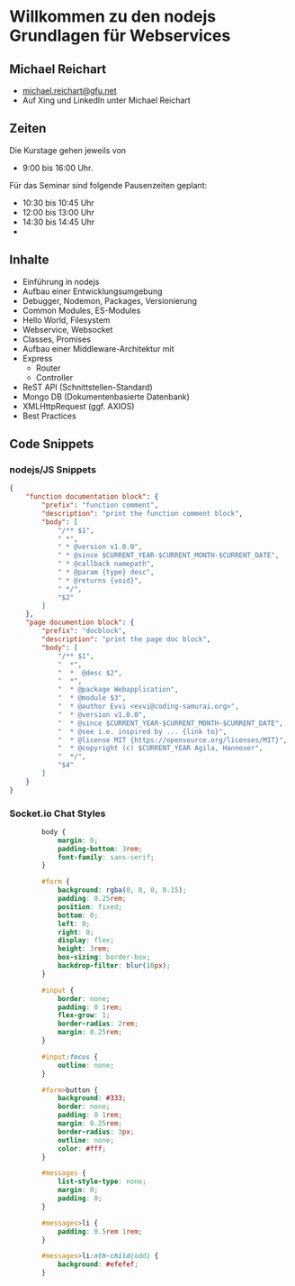 # Willkommen zu  den nodejs Grundlagen für Webservices

## Michael Reichart
- michael.reichart@gfu.net
- Auf Xing und LinkedIn unter Michael Reichart

## Zeiten
Die Kurstage gehen jeweils von 
- 9:00 bis 16:00 Uhr. 

Für das Seminar sind folgende Pausenzeiten geplant:
- 10:30 bis 10:45 Uhr
- 12:00 bis 13:00 Uhr
- 14:30 bis 14:45 Uhr
- 
## Inhalte
- Einführung in nodejs
- Aufbau einer Entwicklungsumgebung
- Debugger, Nodemon, Packages, Versionierung 
- Common Modules, ES-Modules
- Hello World, Filesystem
- Webservice, Websocket
- Classes, Promises
- Aufbau einer Middleware-Architektur mit
- Express
  - Router
  - Controller
- ReST API (Schnittstellen-Standard)
- Mongo DB (Dokumentenbasierte Datenbank)
- XMLHttpRequest (ggf. AXIOS)
- Best Practices


## Code Snippets
### nodejs/JS Snippets
```json
{
	"function documentation block": {
		"prefix": "function comment",
		"description": "print the function comment block",
		"body": [
			"/** $1",
			" *",
			" * @version v1.0.0",
			" * @since $CURRENT_YEAR-$CURRENT_MONTH-$CURRENT_DATE",
			" * @callback namepath",
			" * @param {type} desc",
			" * @returns {void}",
			" */",
			"$2"
		]
	},
	"page documention block": {
		"prefix": "docblock",
		"description": "print the page doc block",
		"body": [
			"/** $1",
			"  *",
			"  *  @desc $2",
			"  *",
			"  * @package Webapplication",
			"  * @module $3",
			"  * @author Evvi <evvi@coding-samurai.org>",
			"  * @version v1.0.0",
			"  * @since $CURRENT_YEAR-$CURRENT_MONTH-$CURRENT_DATE",
			"  * @see i.e. inspired by ... {link to}",
			"  * @license MIT {https://opensource.org/licenses/MIT}",
			"  * @copyright (c) $CURRENT_YEAR Agila, Hannover",
			"  */",
			"$4"
		]
	}
}
```

### Socket.io Chat Styles
```css
        body {
            margin: 0;
            padding-bottom: 3rem;
            font-family: sans-serif;
        }

        #form {
            background: rgba(0, 0, 0, 0.15);
            padding: 0.25rem;
            position: fixed;
            bottom: 0;
            left: 0;
            right: 0;
            display: flex;
            height: 3rem;
            box-sizing: border-box;
            backdrop-filter: blur(10px);
        }

        #input {
            border: none;
            padding: 0 1rem;
            flex-grow: 1;
            border-radius: 2rem;
            margin: 0.25rem;
        }

        #input:focus {
            outline: none;
        }

        #form>button {
            background: #333;
            border: none;
            padding: 0 1rem;
            margin: 0.25rem;
            border-radius: 3px;
            outline: none;
            color: #fff;
        }

        #messages {
            list-style-type: none;
            margin: 0;
            padding: 0;
        }

        #messages>li {
            padding: 0.5rem 1rem;
        }

        #messages>li:nth-child(odd) {
            background: #efefef;
        }
```